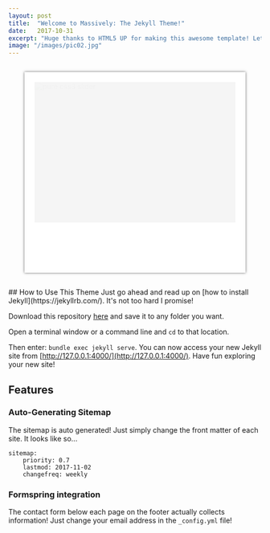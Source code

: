 ```yaml
---
layout: post
title:  "Welcome to Massively: The Jekyll Theme!"
date:   2017-10-31
excerpt: "Huge thanks to HTML5 UP for making this awesome template! Let's see what it can do"
image: "/images/pic02.jpg"
---
```

<style type='text/css'>

.slider_container {
    margin: 30px auto;
    width: 400px;
    height: 280px;
    position: relative;
    border: 20px solid;    
    border-color: #fff;
    border-bottom-width: 100px;
    background-color: #f5f5f5;
    box-shadow: #666 0 0 5px;
}

.slider_container div {
    position: absolute;
    top: 0;
    left: 0;
    opacity: 0;
    filter: alpha(opacity=0);
}
.slider_container div {
    -webkit-animation: round 25s linear infinite;
            animation: round 25s linear infinite;
}

@-webkit-keyframes round {
    4% {
        opacity: 1;
        filter: alpha(opacity=100);
        /* 0 - 1秒 淡入*/
    }
    20% {
        opacity: 1;
        filter: alpha(opacity=100);
        /* 1- 5秒靜止*/
    }
    24% {
        opacity: 0;
        filter: alpha(opacity=0);
        /* 5-6秒淡出*/
    }
}
@keyframes round {
    4% {
        opacity: 1;
        filter: alpha(opacity=100);
        /* 0 - 1秒 淡入*/
    }
    20% {
        opacity: 1;
        filter: alpha(opacity=100);
        /* 1- 5秒靜止*/
    }
    24% {
        opacity: 0;
        filter: alpha(opacity=0);
        /* 5-6秒淡出*/
    }
}
.slider_container div:nth-child(5) {
    -webkit-animation-delay: 0s;
            animation-delay: 0s;
}

.slider_container div:nth-child(4) {
    -webkit-animation-delay: 5s;
            animation-delay: 5s;
}

.slider_container div:nth-child(3) {
    -webkit-animation-delay: 10s;
            animation-delay: 10s;
}

.slider_container div:nth-child(2) {
    -webkit-animation-delay: 15s;
            animation-delay: 15s;
}

.slider_container div:nth-child(1) {
    -webkit-animation-delay: 20s;
            animation-delay: 20s;
}
.slider_container span {    
    color: #000;
    background: #fff;
    position: absolute;
    left: 0%;
    top: 280px;
    width: 400px;
    height: 100px;
    font-size: 30px;
    text-align: center;
    line-height: 100px;
    -webkit-transform:scaleY(0);
        -ms-transform:scaleY(0);
            transform:scaleY(0);
    -webkit-transition: all 0.5s ease-in-out;
            transition: all 0.5s ease-in-out;
}

.slider_container:hover span {
    width: 100%;
    -webkit-transform:scaleY(1);
        -ms-transform:scaleY(1);
            transform:scaleY(1);
}
.slider_container:hover div {
    -webkit-animation-play-state: paused;
            animation-play-state: paused;
}
</style>

<div class="slider_container">
	<div>
		<img src="https://tsaitsai2000.github.io/blog/images/Cebu/1-2.JPG" alt="pure css3 slider" />
		
<span class="info">Image Description 1</span>
</div>
	<div>
	<img src="https://tsaitsai2000.github.io/blog/images/Cebu/6.JPG" alt="pure css3 slider" / position: fixed; z-index: -1>
	<span class="info">Image Description 2</span>
	</div>
	<div>
		<img src="https://tsaitsai2000.github.io/blog/images/Cebu/3.JPG" alt="pure css3 slider" / position: fixed; z-index: -1>
	<span class="info">Image Description 3</span>
	</div>
	<div>
	<img src="https://tsaitsai2000.github.io/blog/images/Cebu/1.JPG" alt="pure css3 slider" / position: fixed; z-index: -1>
	<span class="info">Image Description 4</span>
	</div>
	<div>
		<img src="https://tsaitsai2000.github.io/blog/images/Cebu/2.JPG" alt="pure css3 slider" / position: fixed; z-index: -1>
	<span class="info">Image Description 5</span>
	</div>
</div>
## How to Use This Theme
Just go ahead and read up on [how to install Jekyll](https://jekyllrb.com/). It's not too hard I promise!

Download this repository [here](https://github.com/iwiedenm/jekyll-theme-massively) and save it to any folder you want.

Open a terminal window or a command line and ```cd``` to that location.

Then enter: ```bundle exec jekyll serve```. You can now access your new Jekyll site from [http://127.0.0.1:4000/](http://127.0.0.1:4000/). Have fun exploring your new site!

## Features
### Auto-Generating Sitemap
The sitemap is auto generated! Just simply change the front matter of each site. It looks like so...
```
sitemap:
    priority: 0.7
    lastmod: 2017-11-02
    changefreq: weekly
```
### Formspring integration
The contact form below each page on the footer actually collects information! Just change your email address in the ```_config.yml``` file!
